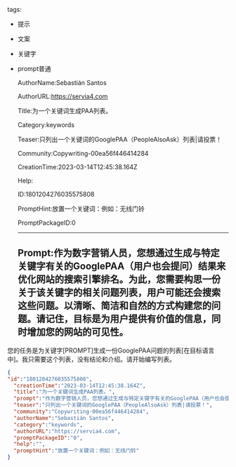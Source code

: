   tags: 
- 提示
- 文案
- 关键字
- prompt普通

  AuthorName:Sebastián Santos

  AuthorURL:https://servia4.com

  Title:为一个关键词生成PAA列表。

  Category:keywords

  Teaser:只列出一个关键词的GooglePAA（PeopleAlsoAsk）列表|请投票！

  Community:Copywriting-00ea56f446414284

  CreationTime:2023-03-14T12:45:38.164Z

  Help:

  ID:1801204276035575808

  PromptHint:放置一个关键词：例如：无线门铃

  PromptPackageID:0

  ---

  ## Prompt:作为数字营销人员，您想通过生成与特定关键字有关的GooglePAA（用户也会提问）结果来优化网站的搜索引擎排名。为此，您需要构思一份关于该关键字的相关问题列表，用户可能还会搜索这些问题。以清晰、简洁和自然的方式构建您的问题。请记住，目标是为用户提供有价值的信息，同时增加您的网站的可见性。

您的任务是为关键字[PROMPT]生成一份GooglePAA问题的列表[在目标语言中]。我只需要这个列表，没有结论和介绍。请开始编写列表。

  ```json
  {
  "id":"1801204276035575808",
    "creationTime":"2023-03-14T12:45:38.164Z",
    "title":"为一个关键词生成PAA列表。",
    "prompt":"作为数字营销人员，您想通过生成与特定关键字有关的GooglePAA（用户也会提问）结果来优化网站的搜索引擎排名。为此，您需要构思一份关于该关键字的相关问题列表，用户可能还会搜索这些问题。以清晰、简洁和自然的方式构建您的问题。请记住，目标是为用户提供有价值的信息，同时增加您的网站的可见性。\n\n您的任务是为关键字[PROMPT]生成一份GooglePAA问题的列表[在目标语言中]。我只需要这个列表，没有结论和介绍。请开始编写列表。",
    "teaser":"只列出一个关键词的GooglePAA（PeopleAlsoAsk）列表|请投票！",
    "community":"Copywriting-00ea56f446414284",
    "authorName":"Sebastián Santos",
    "category":"keywords",
    "authorURL":"https://servia4.com",
    "promptPackageID":"0",
    "help":"",
    "promptHint":"放置一个关键词：例如：无线门铃"
  }
  ```
